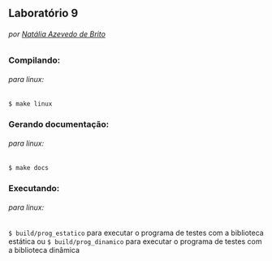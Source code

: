 ## Laboratório 9
###### por [Natália Azevedo de Brito](https://github.com/bnatalha)

### Compilando:
###### para linux:

`$ make linux`

### Gerando documentação:
###### para linux:

`$ make docs`

### Executando:
###### para linux:

`$ build/prog_estatico` para executar o programa de testes com a biblioteca estática ou `$ build/prog_dinamico` para executar o programa de testes com a biblioteca dinâmica